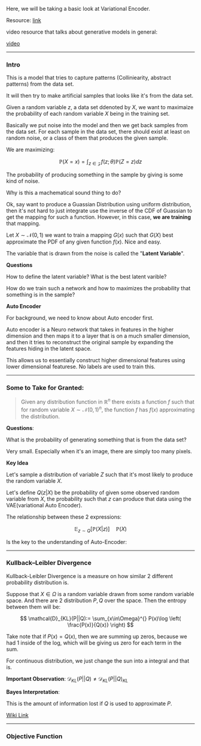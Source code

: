 Here, we will be taking a basic look at Variational Encoder. 

Resource: [link](https://arxiv.org/pdf/1606.05908.pdf)

video resource that talks about generative models in general: 

[video](https://www.youtube.com/watch?v=5WoItGTWV54)

---
### **Intro**

This is a model that tries to capture patterns (Colliniearity, abstract patterns) from the data set. 

It will then try to make artificial samples that looks like it's from the data set.

Given a random variable $z$, a data set ddenoted by $X$, we want to maximaize the probability of each random variable $X$ being in the training set. 

Basically we put noise into the model and then we get back samples from the data set. For each sample in the data set, there should exist at least on random noise, or a class of them that produces the given sample. 

We are maximizing: 

$$
\mathbb{P}\left(X = x\right) = \int_{z\in\mathcal{Z}} f(z;\theta)\mathbb{P}\left(Z = z\right)dz
$$

The probability of producing something in the sample by giving is some kind of noise.  

Why is this a machematical sound thing to do? 

Ok, say want to produce a Guassian Distribution using uniform distribution, then it's not hard to just integrate use the inverse of the CDF of Guassian to get the mapping for such a function. However, in this case, **we are training** that mapping. 

Let $X\sim \mathcal{N}(0, 1)$ we want to train a mapping $G(x)$ such that $G(X)$ best approximate the PDF of any given function $f(x)$. Nice and easy. 

The variable that is drawn from the noise is called the "**Latent Variable**". 

**Questions**

How to define the latent variable? What is the best latent varible? 

How do we train such a network and how to maximizes the probability that something is in the sample?

**Auto Encoder**

For background, we need to know about Auto encoder first. 

Auto encoder is a Neuro network that takes in features in the higher dimension and then maps it to a layer that is on a much smaller dimension, and then it tries to reconstruct the original sample by expanding the features hiding in the latent space. 

This allows us to essentially construct higher dimensional features using lower dimensional featurese. No labels are used to train this. 


---
### **Some to Take for Granted**: 

> Given any distribution function in $\mathbb{R}^n$ there exists a function $f$ such that for random variable $X\sim \mathcal{N}(0, 1)^n$, the function $f$ has $f(x)$ approximating the distribution. 

**Questions**: 

What is the probability of generating something that is from the data set? 

Very small. Especially when it's an image, there are simply too many pixels. 

**Key Idea**

Let's sample a distribution of variable $Z$ such that it's most likely to produce the random variable $X$. 

Let's define $Q(z|X)$ be the probability of given some observed random variable from $X$, the probability such that $z$ can produce that data using the VAE(variational Auto Encoder). 

The relationship between these 2 expressions: 

$$
\mathbb{E}_{z\sim Q}\left[
        \mathbb{P}\left(X|z\right)
    \right]
\quad
\mathbb{P}\left(X\right)
$$

Is the key to the understanding of Auto-Encoder: 

---
### **Kullback–Leibler Divergence**

Kullback-Leibler Divergence is a measure on how similar 2 different probability distribution is. 

Suppose that $X\in\Omega$ is a random variable drawn from some random variable space. And there are 2 distribution $P, Q$ over the space. Then the entropy between them will be: 

$$
\mathcal{D}_{KL}(P||Q):=
\sum_{x\in\Omega}^{}
    P(x)\log
    \left(
        \frac{P(x)}{Q(x)}
    \right)
$$

Take note that if $P(x) = Q(x)$, then we are summing up zeros, because we had 1 inside of the log, which will be giving us zero for each term in the sum. 

For continuous distribution, we just change the sun into a integral and that is. 

**Important Observation**: $\mathcal{D}_{KL}(P||Q)\ne \mathcal{D}_{KL}(P||Q)_{KL}$

**Bayes Interpretation**: 

This is the amount of information lost if $Q$ is used to approximate $P$. 

[Wiki Link](https://www.wikiwand.com/en/Kullback%E2%80%93Leibler_divergence)


---
### Objective Function



